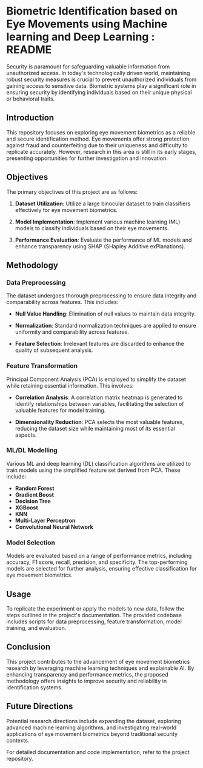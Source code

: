 # Biometric Identification based on Eye Movements using Machine learning and Deep Learning : README

Security is paramount for safeguarding valuable information from unauthorized access. In today's technologically driven world, maintaining robust security measures is crucial to prevent unauthorized individuals from gaining access to sensitive data. Biometric systems play a significant role in ensuring security by identifying individuals based on their unique physical or behavioral traits.

## Introduction
This repository focuses on exploring eye movement biometrics as a reliable and secure identification method. Eye movements offer strong protection against fraud and counterfeiting due to their uniqueness and difficulty to replicate accurately. However, research in this area is still in its early stages, presenting opportunities for further investigation and innovation.

## Objectives
The primary objectives of this project are as follows:

1. **Dataset Utilization**: Utilize a large binocular dataset to train classifiers effectively for eye movement biometrics.
   
2. **Model Implementation**: Implement various machine learning (ML) models to classify individuals based on their eye movements.
   
3. **Performance Evaluation**: Evaluate the performance of ML models and enhance transparency using SHAP (SHapley Additive exPlanations).

## Methodology
### Data Preprocessing
The dataset undergoes thorough preprocessing to ensure data integrity and comparability across features. This includes:

- **Null Value Handling**: Elimination of null values to maintain data integrity.
   
- **Normalization**: Standard normalization techniques are applied to ensure uniformity and comparability across features.
   
- **Feature Selection**: Irrelevant features are discarded to enhance the quality of subsequent analysis.

### Feature Transformation
Principal Component Analysis (PCA) is employed to simplify the dataset while retaining essential information. This involves:

- **Correlation Analysis**: A correlation matrix heatmap is generated to identify relationships between variables, facilitating the selection of valuable features for model training.
   
- **Dimensionality Reduction**: PCA selects the most valuable features, reducing the dataset size while maintaining most of its essential aspects.

### ML/DL Modelling
Various ML and deep learning (DL) classification algorithms are utilized to train models using the simplified feature set derived from PCA. These include:

- **Random Forest**
- **Gradient Boost**
- **Decision Tree**
- **XGBoost**
- **KNN**
- **Multi-Layer Perceptron**
- **Convolutional Neural Network**

### Model Selection
Models are evaluated based on a range of performance metrics, including accuracy, F1 score, recall, precision, and specificity. The top-performing models are selected for further analysis, ensuring effective classification for eye movement biometrics.

## Usage
To replicate the experiment or apply the models to new data, follow the steps outlined in the project's documentation. The provided codebase includes scripts for data preprocessing, feature transformation, model training, and evaluation.

## Conclusion
This project contributes to the advancement of eye movement biometrics research by leveraging machine learning techniques and explainable AI. By enhancing transparency and performance metrics, the proposed methodology offers insights to improve security and reliability in identification systems.

## Future Directions
Potential research directions include expanding the dataset, exploring advanced machine learning algorithms, and investigating real-world applications of eye movement biometrics beyond traditional security contexts.

For detailed documentation and code implementation, refer to the project repository.
